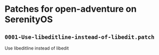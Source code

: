 # Patches for open-adventure on SerenityOS

## `0001-Use-libeditline-instead-of-libedit.patch`

Use libeditline instead of libedit


